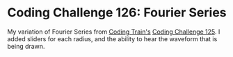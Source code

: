 # Coding Challenge 126: Fourier Series

My variation of Fourier Series from [Coding Train's](https://github.com/CodingTrain) [Coding Challenge 125](https://www.youtube.com/watch?v=Mm2eYfj0SgA). I added sliders for each radius, and the ability to hear the waveform that is being drawn.
